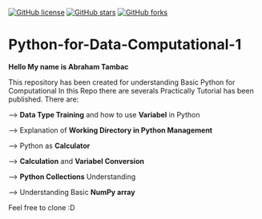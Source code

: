 <a href="https://github.com/Abraham-Stuff/PythonforDataScience/blob/main/LICENSE"><img alt="GitHub license" src="https://img.shields.io/github/license/Abraham-Stuff/PythonforDataScience"></a>&nbsp;<a href="https://github.com/Abraham-Stuff/PythonforDataScience/stargazers"><img alt="GitHub stars" src="https://img.shields.io/github/stars/Abraham-Stuff/PythonforDataScience?label=Stars"></a>&nbsp;<a href="https://github.com/Abraham-Stuff/PythonforDataScience/network"><img alt="GitHub forks" src="https://img.shields.io/github/forks/Abraham-Stuff/PythonforDataScience?label=Forks"></a>&nbsp;
# Python-for-Data-Computational-1
**Hello My name is Abraham Tambac**

This repository has been created for understanding Basic Python for Computational
In this Repo there are severals  Practically Tutorial has been published. There are:
   
    
  --> **Data Type Training** and how to use **Variabel** in Python
   
  --> Explanation of **Working Directory in Python Management**
  
  --> Python as **Calculator**
  
  --> **Calculation** and **Variabel Conversion**
  
  --> **Python Collections** Understanding
  
  --> Understanding Basic **NumPy array**
  
  Feel free to clone :D

